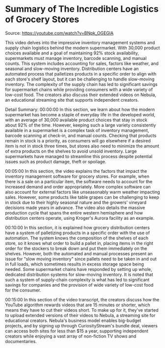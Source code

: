 # Summary of The Incredible Logistics of Grocery Stores

Source: https://youtube.com/watch?v=BNpk_OGEGlA

This video delves into the impressive inventory management systems and supply chain logistics behind the modern supermarket. With 30,000 product choices available and a goal of maintaining 92% stock availability, supermarkets must manage inventory, barcode scanning, and manual counts. This system includes accounting for sales, factors like weather, and seasonal and slow-moving inventory. Distribution centers have an automated process that palletizes products in a specific order to align with each store's shelf layout, but it can be challenging to handle slow-moving inventory. The complexity of the supply chain has led to significant savings for supermarket chains while providing consumers with a wide variety of low-cost food. The creators also discuss their extended videos on Nebula, an educational streaming site that supports independent creators.

Detail Summary: 
00:00:00
In this section, we learn about how the modern supermarket has become a staple of everyday life in the developed world, with an average of 30,000 available product choices that stay in stock about 92% of the time. However, keeping such a large variety consistently available in a supermarket is a complex task of inventory management, barcode scanning at check-in, and manual counts. Checking that products remain in stock is a priority, as consumers will go elsewhere if a desired item is not in stock three times, but stores also need to minimize the amount of extra products on the shelves to avoid unsold inventory. Large supermarkets have managed to streamline this process despite potential issues such as product damage, theft or spoilage.

00:05:00
In this section, the video explains the factors that impact the inventory management software for grocery stores. For example, when there is a sale on a particular item, the software needs to account for the increased demand and order appropriately. More complex software can also account for external factors like unseasonably warm weather impacting sales. However, some products like table grapes can be challenging to keep in stock due to their highly seasonal nature and the growers' vineyard decisions made years in advance. The video also details the massive production cycle that spans the entire western hemisphere and how distribution centers operate, using Kroger's Aurora facility as an example.

00:10:00
In this section, it is explained how grocery distribution centers have a system of palletizing products in a specific order with the use of automation. The system knows the composition of the shelves of each store, so it knows what order to build a pallet in, placing items in the right order for the stockers to break down and put them immediately on the shelves. However, both the automated and manual processes present an issue for "slow moving inventory" since pallets need to be taken in and out in full loads, which sometimes results in excess storage space being needed. Some supermarket chains have responded by setting up whole, dedicated distribution systems for slow-moving inventory. It is noted that such a system of supply-chain complexity is what has led to significant savings for companies and the provision of wide variety of low-cost food for the consumer.

00:15:00
In this section of the video transcript, the creators discuss how the YouTube algorithm rewards videos that are 15 minutes or shorter, which means they have to cut their videos short. To make up for it, they've started to upload extended versions of their videos to Nebula, a streaming site for educational creators. Nebula's business model enables big-budget projects, and by signing up through CuriosityStream's bundle deal, viewers can access both sites for less than $15 a year, supporting independent creators while enjoying a vast array of non-fiction TV shows and documentaries.

